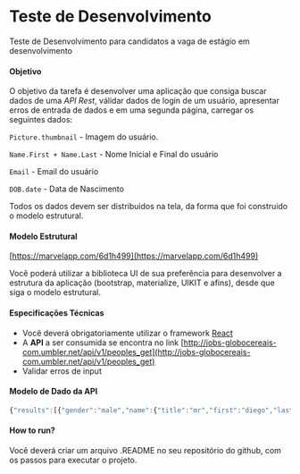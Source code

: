 # Teste de Desenvolvimento
Teste de Desenvolvimento para candidatos a vaga de estágio em desenvolvimento

#### Objetivo
O objetivo da tarefa é desenvolver uma aplicação que consiga buscar dados de uma _API Rest_, válidar dados de login de um usuário, apresentar erros de entrada de dados e em uma segunda página, carregar os seguintes dados:

`Picture.thumbnail` - Imagem do usuário.

`Name.First + Name.Last` - Nome Inicial e Final do usuário

`Email` - Email do usuário

`DOB.date` - Data de Nascimento

Todos os dados devem ser distribuidos na tela, da forma que foi construido o modelo estrutural.

#### Modelo Estrutural 

[https://marvelapp.com/6d1h499](https://marvelapp.com/6d1h499)

Você poderá utilizar a biblioteca UI de sua preferência para desenvolver a estrutura da aplicação (bootstrap, materialize, UIKIT e afins), desde que siga o modelo estrutural.


#### Especificações Técnicas 

* Você deverá obrigatoriamente utilizar o framework [React](https://reactjs.org/) 
* A **API** a ser consumida se encontra no link [http://jobs-globocereais-com.umbler.net/api/v1/peoples_get](http://jobs-globocereais-com.umbler.net/api/v1/peoples_get)
* Validar erros de input



#### Modelo de Dado da API
```javascript 
{"results":[{"gender":"male","name":{"title":"mr","first":"diego","last":"lemaire"},"location":{"street":"8287 rue andré-gide","city":"brest","state":"mayotte","postcode":81128,"coordinates":{"latitude":"-1.6055","longitude":"-151.4252"},"timezone":{"offset":"-12:00","description":"Eniwetok, Kwajalein"}},"email":"diego.lemaire@example.com","login":{"uuid":"380d63ac-9601-4aac-881c-8936caeb7b7d","username":"bigrabbit578","password":"lorena","salt":"MydfMOWF","md5":"5cec6d6da40bf6976f98e9a5aa751ba0","sha1":"165c0883b29e3bf2701b3b6db5a5494ecd63e5bc","sha256":"a0039f448b5bfc08a4087427dfe8e7e6c4f560c054cf59046b4baadc2c4e51f9"},"dob":{"date":"1976-08-25T22:43:39Z","age":42},"registered":{"date":"2005-11-28T01:21:20Z","age":13},"phone":"04-68-74-74-85","cell":"06-38-42-68-49","id":{"name":"INSEE","value":"1NNaN33586714 75"},"picture":{"large":"https://randomuser.me/api/portraits/men/38.jpg","medium":"https://randomuser.me/api/portraits/med/men/38.jpg","thumbnail":"https://randomuser.me/api/portraits/thumb/men/38.jpg"},"nat":"FR"}],"info":{"seed":"2377537b5c521c9c","results":1,"page":1,"version":"1.2"}}
```

#### How to run?
Você deverá criar um arquivo .README no seu repositório do github, com os passos para executar o projeto.
